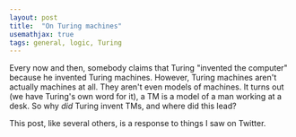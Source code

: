 ```yaml
---
layout: post
title:  "On Turing machines"
usemathjax: true 
tags: general, logic, Turing
---
```


Every now and then, somebody claims that Turing "invented the computer" because he invented Turing machines. However, Turing machines aren't actually machines at all. They aren't even models of machines. It turns out (we have Turing's own word for it), a TM is a model of a man working at a desk. So why *did* Turing invent TMs, and where did this lead?




This post, like several others, is a response to things I saw on Twitter.
